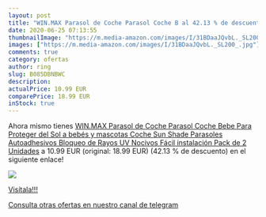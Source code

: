 ```yaml
---
layout: post
title: "WIN.MAX Parasol de Coche Parasol Coche B al 42.13 % de descuento"
date: 2020-06-25 07:13:55
thumbnailImage: "https://m.media-amazon.com/images/I/31BDaaJQvbL._SL200_.jpg"
images: ["https://m.media-amazon.com/images/I/31BDaaJQvbL._SL200_.jpg"]
comments: true
category: ofertas
author: ring
slug: B085DBNBWC
description:
actualPrice: 10.99 EUR
comparePrice: 18.99 EUR
inStock: true
---
```


Ahora mismo tienes [WIN.MAX Parasol de Coche Parasol Coche Bebe Para Proteger del Sol a bebés y mascotas Coche Sun Shade Parasoles Autoadhesivos Bloqueo de Rayos UV Nocivos Fácil instalación Pack de 2 Unidades](https://www.amazon.com/dp/B085DBNBWC/?tag=redken08-20) a 10.99 EUR (original: 18.99 EUR) (42.13 % de descuento) en el siguiente enlace!

[![](https://m.media-amazon.com/images/I/31BDaaJQvbL._SL200_.jpg)](https://www.amazon.com/dp/B085DBNBWC/?tag=redken08-20)

[Visítala!!!](https://www.amazon.com/dp/B085DBNBWC/?tag=redken08-20)

[Consulta otras ofertas en nuestro canal de telegram](https://t.me/s/ofertas25)
